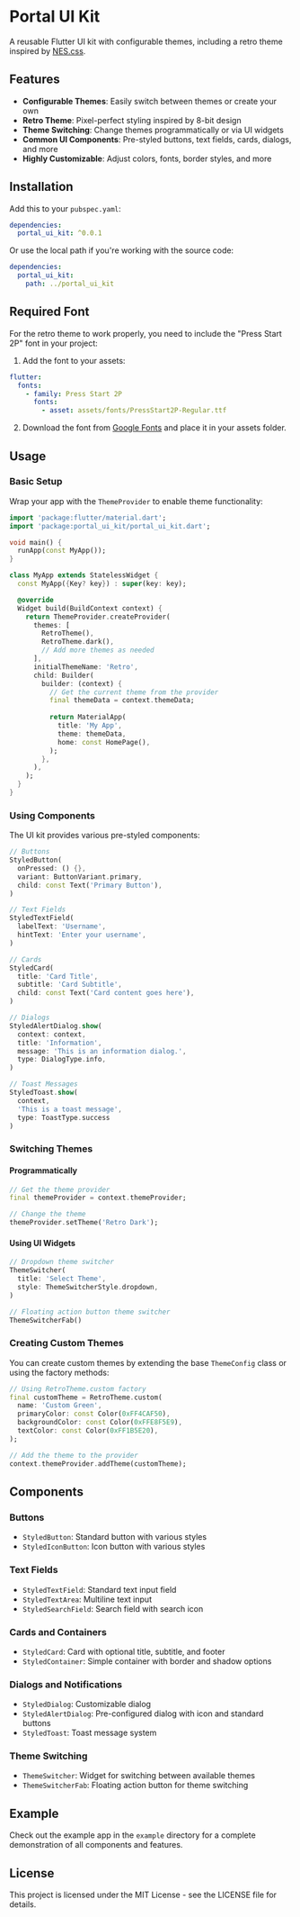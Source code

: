 # Portal UI Kit

A reusable Flutter UI kit with configurable themes, including a retro theme inspired by [NES.css](https://nostalgic-css.github.io/NES.css/).

## Features

- **Configurable Themes**: Easily switch between themes or create your own
- **Retro Theme**: Pixel-perfect styling inspired by 8-bit design
- **Theme Switching**: Change themes programmatically or via UI widgets
- **Common UI Components**: Pre-styled buttons, text fields, cards, dialogs, and more
- **Highly Customizable**: Adjust colors, fonts, border styles, and more

## Installation

Add this to your `pubspec.yaml`:

```yaml
dependencies:
  portal_ui_kit: ^0.0.1
```

Or use the local path if you're working with the source code:

```yaml
dependencies:
  portal_ui_kit:
    path: ../portal_ui_kit
```

## Required Font

For the retro theme to work properly, you need to include the "Press Start 2P" font in your project:

1. Add the font to your assets:

```yaml
flutter:
  fonts:
    - family: Press Start 2P
      fonts:
        - asset: assets/fonts/PressStart2P-Regular.ttf
```

2. Download the font from [Google Fonts](https://fonts.google.com/specimen/Press+Start+2P) and place it in your assets folder.

## Usage

### Basic Setup

Wrap your app with the `ThemeProvider` to enable theme functionality:

```dart
import 'package:flutter/material.dart';
import 'package:portal_ui_kit/portal_ui_kit.dart';

void main() {
  runApp(const MyApp());
}

class MyApp extends StatelessWidget {
  const MyApp({Key? key}) : super(key: key);

  @override
  Widget build(BuildContext context) {
    return ThemeProvider.createProvider(
      themes: [
        RetroTheme(),
        RetroTheme.dark(),
        // Add more themes as needed
      ],
      initialThemeName: 'Retro',
      child: Builder(
        builder: (context) {
          // Get the current theme from the provider
          final themeData = context.themeData;
          
          return MaterialApp(
            title: 'My App',
            theme: themeData,
            home: const HomePage(),
          );
        },
      ),
    );
  }
}
```

### Using Components

The UI kit provides various pre-styled components:

```dart
// Buttons
StyledButton(
  onPressed: () {},
  variant: ButtonVariant.primary,
  child: const Text('Primary Button'),
)

// Text Fields
StyledTextField(
  labelText: 'Username',
  hintText: 'Enter your username',
)

// Cards
StyledCard(
  title: 'Card Title',
  subtitle: 'Card Subtitle',
  child: const Text('Card content goes here'),
)

// Dialogs
StyledAlertDialog.show(
  context: context,
  title: 'Information',
  message: 'This is an information dialog.',
  type: DialogType.info,
)

// Toast Messages
StyledToast.show(
  context, 
  'This is a toast message', 
  type: ToastType.success
)
```

### Switching Themes

#### Programmatically

```dart
// Get the theme provider
final themeProvider = context.themeProvider;

// Change the theme
themeProvider.setTheme('Retro Dark');
```

#### Using UI Widgets

```dart
// Dropdown theme switcher
ThemeSwitcher(
  title: 'Select Theme',
  style: ThemeSwitcherStyle.dropdown,
)

// Floating action button theme switcher
ThemeSwitcherFab()
```

### Creating Custom Themes

You can create custom themes by extending the base `ThemeConfig` class or using the factory methods:

```dart
// Using RetroTheme.custom factory
final customTheme = RetroTheme.custom(
  name: 'Custom Green',
  primaryColor: const Color(0xFF4CAF50),
  backgroundColor: const Color(0xFFE8F5E9),
  textColor: const Color(0xFF1B5E20),
);

// Add the theme to the provider
context.themeProvider.addTheme(customTheme);
```

## Components

### Buttons
- `StyledButton`: Standard button with various styles
- `StyledIconButton`: Icon button with various styles

### Text Fields
- `StyledTextField`: Standard text input field
- `StyledTextArea`: Multiline text input
- `StyledSearchField`: Search field with search icon

### Cards and Containers
- `StyledCard`: Card with optional title, subtitle, and footer
- `StyledContainer`: Simple container with border and shadow options

### Dialogs and Notifications
- `StyledDialog`: Customizable dialog
- `StyledAlertDialog`: Pre-configured dialog with icon and standard buttons
- `StyledToast`: Toast message system

### Theme Switching
- `ThemeSwitcher`: Widget for switching between available themes
- `ThemeSwitcherFab`: Floating action button for theme switching

## Example

Check out the example app in the `example` directory for a complete demonstration of all components and features.

## License

This project is licensed under the MIT License - see the LICENSE file for details.